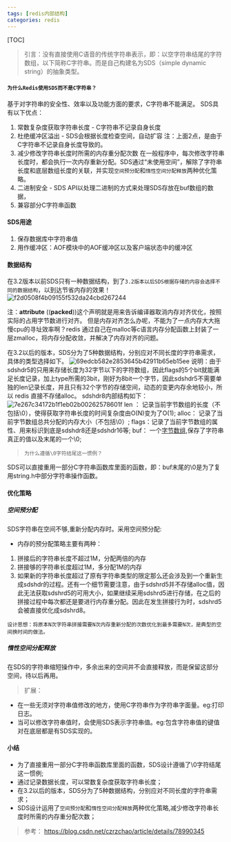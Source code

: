 ```yaml
---
tags: [redis内部结构]   
categories: redis
---
```


[TOC]

> 引言：没有直接使用C语音的传统字符串表示，即：以空字符串结尾的字符数组，以下简称C字符串。而是自己构建名为SDS（simple dynamic string）的抽象类型。


#### `为什么Redis使用SDS而不是C字符串？`
基于对字符串的安全性、效率以及功能方面的要求，C字符串不能满足。
SDS具有以下优点：
1. 常数复杂度获取字符串长度 - C字符串不记录自身长度
2. 杜绝缓冲区溢出 - SDS会根据长度检查空间，自动扩容
注：上面2点，是由于C字符串不记录自身长度导致的。
3. 减少修改字符串长度时所需的内存重分配次数
在一般程序中，每次修改字符串长度时，都会执行一次内存重新分配。SDS通过“未使用空间”，解除了字符串长度和底层数组长度的关联，并实现`空间预分配`和`惰性空间分配释放`两种优化策略。
4. 二进制安全 - SDS API以处理二进制的方式来处理SDS存放在buf数组的数据，
5. 兼容部分C字符串函数

#### SDS用途
1. 保存数据库中字符串值
2. 用作缓冲区：AOF模块中的AOF缓冲区以及客户端状态中的缓冲区

#### 数据结构
在3.2版本以前SDS只有一种数据结构，到了`3.2版本以后SDS根据存储的内容会选择不同的数据结构`，以到达节省内存的效果！
![f2d0508f4b09155f532da24cbd267244](Redis-简单动态字符串(SDS).resources/75214435-D430-495D-8550-44D86559C5C5.png)

注：__attribute__ ((__packed__))这个声明就是用来告诉编译器取消内存对齐优化，按照实际的占用字节数进行对齐。
但是内存对齐怎么办呢，不能为了一点内存大大拖慢cpu的寻址效率啊？redis 通过自己在malloc等c语言内存分配函数上封装了一层zmalloc，将内存分配收敛，并解决了内存对齐的问题。

在3.2以后的版本，SDS分为了5种数据结构，分别应对不同长度的字符串需求，具体的类型选择如下。
![69edcb582e2853645b42911b65eb15ee](Redis-简单动态字符串(SDS).resources/411AB69A-7601-44FC-A49A-95408A9EDD69.png)
说明：由于sdshdr5的只用来存储长度为32字节以下的字符数组，因此flags的5个bit就能满足长度记录，加上type所需的3bit，刚好为8bit一个字节，因此sdshdr5不需要单独的len记录长度，并且只有32个字节的存储空间，动态的变更内存余地较小，所以 redis 直接不存储alloc。
sdshdr8内部结构如下：
![7e267c34172b1f1eb02b00262578601f](Redis-简单动态字符串(SDS).resources/51E6893D-A211-4E01-BB9D-A186298E9540.png)
len ： 记录当前字节数组的长度（不包括\0），使得获取字符串长度的时间复杂度由O(N)变为了O(1);
alloc： 记录了当前字节数组总共分配的内存大小（不包括\0）;
flags：记录了当前字节数组的属性、用来标识到底是sdshdr8还是sdshdr16等;
buf： 一个<u>字节数组</u>,保存了字符串真正的值以及末尾的一个\0;

> `为什么遵循\0字符结尾这一惯例？`

SDS可以直接重用一部分C字符串函数库里面的函数，即：buf末尾的\0是为了复用string.h中部分字符串操作函数。


#### 优化策略
##### 空间预分配
SDS字符串在空间不够,重新分配内存时。采用空间预分配: 
- 内存的预分配策略主要有两种：
1. 拼接后的字符串长度不超过1M，分配两倍的内存
2. 拼接够的字符串长度超过1M，多分配1M的内存
3. 如果新的字符串长度超过了原有字符串类型的限定那么还会涉及到一个重新生成sdshdr的过程。还有一个细节需要注意，由于sdshrd5并不存储alloc值，因此无法获取sdshrd5的可用大小，如果继续采用sdshrd5进行存储，在之后的拼接过程中每次都还是要进行内存重分配。因此在发生拼接行为时，sdshrd5会被直接优化成sdshrd8。

`设计思想：将原本N次字符串拼接需要N次内存重新分配的次数优化到最多需要N次，是典型的空间换时间的做法。`

##### 惰性空间分配释放
 在SDS的字符串缩短操作中，多余出来的空间并不会直接释放，而是保留这部分空间，待以后再用。


> 扩展：
- 在一些无须对字符串值修改的地方，使用C字符串作为字符串字面量。eg:打印日志。
- 当可以修改字符串值时，会使用SDS表示字符串值。eg:包含字符串值的键值对在底层都是有SDS实现的。

#### 小结
- 为了直接重用一部分C字符串函数库里面的函数，SDS设计遵循了\0字符结尾这一惯例;
- 通过记录数据长度，可以常数复杂度获取字符串长度；
- 在3.2以后的版本，SDS分为了5种数据结构，分别应对不同长度的字符串需求；
- SDS设计运用了`空间预分配`和`惰性空间分配释放`两种优化策略,减少修改字符串长度时所需的内存重分配次数；

> 参考：
https://blog.csdn.net/czrzchao/article/details/78990345
